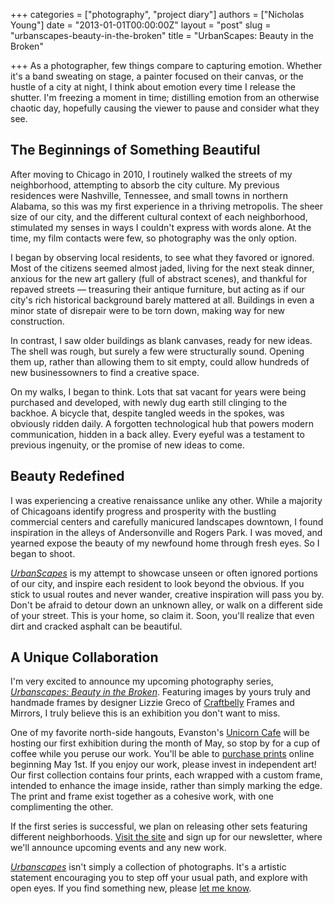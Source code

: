 +++
categories = ["photography", "project diary"]
authors = ["Nicholas Young"]
date = "2013-01-01T00:00:00Z"
layout = "post"
slug = "urbanscapes-beauty-in-the-broken"
title = "UrbanScapes: Beauty in the Broken"

+++
As a photographer, few things compare to capturing emotion. Whether it's a band sweating on stage, a painter focused on their canvas, or the hustle of a city at night, I think about emotion every time I release the shutter. I'm freezing a moment in time; distilling emotion from an otherwise chaotic day, hopefully causing the viewer to pause and consider what they see.

## The Beginnings of Something Beautiful

After moving to Chicago in 2010, I routinely walked the streets of my neighborhood, attempting to absorb the city culture. My previous residences were Nashville, Tennessee, and small towns in northern Alabama, so this was my first experience in a thriving metropolis. The sheer size of our city, and the different cultural context of each neighborhood, stimulated my senses in ways I couldn't express with words alone. At the time, my film contacts were few, so photography was the only option.

I began by observing local residents, to see what they favored or ignored. Most of the citizens seemed almost jaded, living for the next steak dinner, anxious for the new art gallery (full of abstract scenes), and thankful for repaved streets &mdash; treasuring their antique furniture, but acting as if our city's rich historical background barely mattered at all. Buildings in even a minor state of disrepair were to be torn down, making way for new construction.

In contrast, I saw older buildings as blank canvases, ready for new ideas. The shell was rough, but surely a few were structurally sound. Opening them up, rather than allowing them to sit empty, could allow hundreds of new businessowners to find a creative space.

On my walks, I began to think. Lots that sat vacant for years were being purchased and developed, with newly dug earth still clinging to the backhoe. A bicycle that, despite tangled weeds in the spokes, was obviously ridden daily. A forgotten technological hub that powers modern communication, hidden in a back alley. Every eyeful was a testament to previous ingenuity, or the promise of new ideas to come.

## Beauty Redefined

I was experiencing a creative renaissance unlike any other. While a majority of Chicagoans identify progress and prosperity with the bustling commercial centers and carefully manicured landscapes downtown, I found inspiration in the alleys of Andersonville and Rogers Park. I was moved, and yearned expose the beauty of my newfound home through fresh eyes. So I began to shoot.

*[UrbanScapes][us]* is my attempt to showcase unseen or often ignored portions of our city, and inspire each resident to look beyond the obvious. If you stick to usual routes and never wander, creative inspiration will pass you by. Don't be afraid to detour down an unknown alley, or walk on a different side of your street. This is your home, so claim it. Soon, you'll realize that even dirt and cracked asphalt can be beautiful.

## A Unique Collaboration

I'm very excited to announce my upcoming photography series, *[Urbanscapes: Beauty in the Broken][us]*. Featuring images by yours truly and handmade frames by designer Lizzie Greco of [Craftbelly](http://craftbelly.com) Frames and Mirrors, I truly believe this is an exhibition you don't want to miss.

One of my favorite north-side hangouts, Evanston's [Unicorn Cafe](http://unicorncafe.com) will be hosting our first exhibition during the month of May, so stop by for a cup of coffee while you peruse our work. You'll be able to [purchase prints][us] online beginning May 1st. If you enjoy our work, please invest in independent art! Our first collection contains four prints, each wrapped with a custom frame, intended to enhance the image inside, rather than simply marking the edge. The print and frame exist together as a cohesive work, with one complimenting the other.

If the first series is successful, we plan on releasing other sets featuring different neighborhoods. [Visit the site][us] and sign up for our newsletter, where we'll announce upcoming events and any new work.

*[Urbanscapes][us]* isn't simply a collection of photographs. It's a artistic statement encouraging you to step off your usual path, and explore with open eyes. If you find something new, please [let me know](/contact).

[us]: /galleries/urbanscapes/
